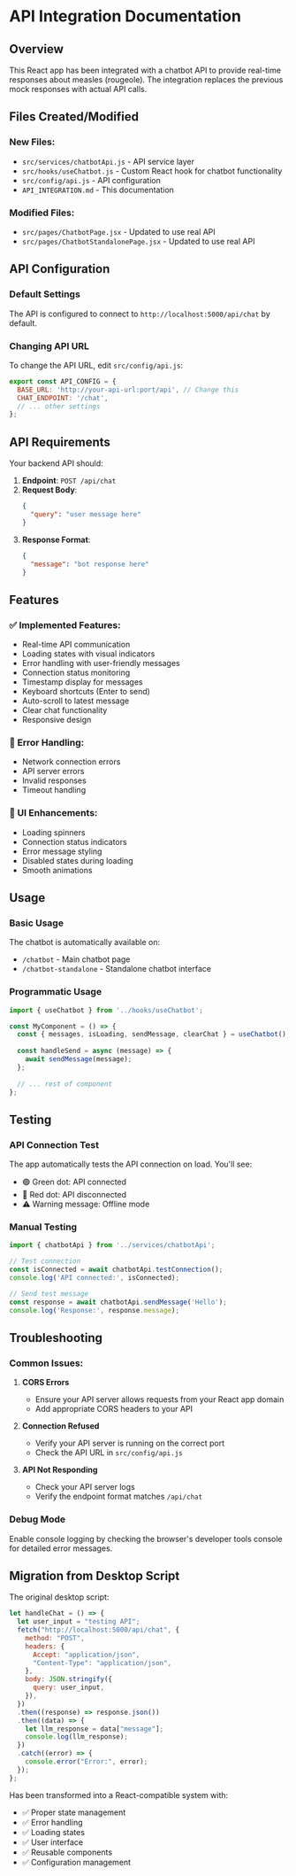 # API Integration Documentation

## Overview
This React app has been integrated with a chatbot API to provide real-time responses about measles (rougeole). The integration replaces the previous mock responses with actual API calls.

## Files Created/Modified

### New Files:
- `src/services/chatbotApi.js` - API service layer
- `src/hooks/useChatbot.js` - Custom React hook for chatbot functionality
- `src/config/api.js` - API configuration
- `API_INTEGRATION.md` - This documentation

### Modified Files:
- `src/pages/ChatbotPage.jsx` - Updated to use real API
- `src/pages/ChatbotStandalonePage.jsx` - Updated to use real API

## API Configuration

### Default Settings
The API is configured to connect to `http://localhost:5000/api/chat` by default.

### Changing API URL
To change the API URL, edit `src/config/api.js`:

```javascript
export const API_CONFIG = {
  BASE_URL: 'http://your-api-url:port/api', // Change this
  CHAT_ENDPOINT: '/chat',
  // ... other settings
};
```

## API Requirements

Your backend API should:

1. **Endpoint**: `POST /api/chat`
2. **Request Body**:
   ```json
   {
     "query": "user message here"
   }
   ```
3. **Response Format**:
   ```json
   {
     "message": "bot response here"
   }
   ```

## Features

### ✅ Implemented Features:
- Real-time API communication
- Loading states with visual indicators
- Error handling with user-friendly messages
- Connection status monitoring
- Timestamp display for messages
- Keyboard shortcuts (Enter to send)
- Auto-scroll to latest message
- Clear chat functionality
- Responsive design

### 🔧 Error Handling:
- Network connection errors
- API server errors
- Invalid responses
- Timeout handling

### 🎨 UI Enhancements:
- Loading spinners
- Connection status indicators
- Error message styling
- Disabled states during loading
- Smooth animations

## Usage

### Basic Usage
The chatbot is automatically available on:
- `/chatbot` - Main chatbot page
- `/chatbot-standalone` - Standalone chatbot interface

### Programmatic Usage
```javascript
import { useChatbot } from '../hooks/useChatbot';

const MyComponent = () => {
  const { messages, isLoading, sendMessage, clearChat } = useChatbot();
  
  const handleSend = async (message) => {
    await sendMessage(message);
  };
  
  // ... rest of component
};
```

## Testing

### API Connection Test
The app automatically tests the API connection on load. You'll see:
- 🟢 Green dot: API connected
- 🔴 Red dot: API disconnected
- ⚠️ Warning message: Offline mode

### Manual Testing
```javascript
import { chatbotApi } from '../services/chatbotApi';

// Test connection
const isConnected = await chatbotApi.testConnection();
console.log('API connected:', isConnected);

// Send test message
const response = await chatbotApi.sendMessage('Hello');
console.log('Response:', response.message);
```

## Troubleshooting

### Common Issues:

1. **CORS Errors**
   - Ensure your API server allows requests from your React app domain
   - Add appropriate CORS headers to your API

2. **Connection Refused**
   - Verify your API server is running on the correct port
   - Check the API URL in `src/config/api.js`

3. **API Not Responding**
   - Check your API server logs
   - Verify the endpoint format matches `/api/chat`

### Debug Mode
Enable console logging by checking the browser's developer tools console for detailed error messages.

## Migration from Desktop Script

The original desktop script:
```javascript
let handleChat = () => {
  let user_input = "testing API";
  fetch("http://localhost:5000/api/chat", {
    method: "POST",
    headers: {
      Accept: "application/json",
      "Content-Type": "application/json",
    },
    body: JSON.stringify({
      query: user_input,
    }),
  })
  .then((response) => response.json())
  .then((data) => {
    let llm_response = data["message"];
    console.log(llm_response);
  })
  .catch((error) => {
    console.error("Error:", error);
  });
};
```

Has been transformed into a React-compatible system with:
- ✅ Proper state management
- ✅ Error handling
- ✅ Loading states
- ✅ User interface
- ✅ Reusable components
- ✅ Configuration management 